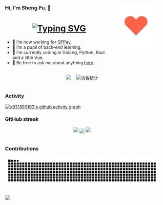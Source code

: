 ### Hi, I'm Sheng.Fu. 👋 <img align="right" width="150px" src="https://raw.githubusercontent.com/x931890193/x931890193/master/assets/heart.svg"/>


<h1 align="center">
  <a href="https://www.mongona.com/" target="_blank">
<img src="https://readme-typing-svg.demolab.com?font=Fira+Code&pause=1000&color=D838F7&width=435&lines=Have+A+Nice+Day!" alt="Typing SVG"  align="center"/>  </a>
</h1>

- 🔭 I’m now working for [QFPay](http://www.qfpay.com).
- 🌱 I’m a pupil of back-end learning. 
- 🤔 I’m currently coding in Golang, Python, Rust and a little Vue.
- 💬 Be free to ask me about anything [here](https://github.com/x931890193/x931890193/issues).

<br />
<div align="center">
  <a href="https://www.mongona.com" target="_blank"><img src="https://img.shields.io/badge/website-%E4%B8%AA%E4%BA%BA%E7%BD%91%E7%AB%99-blue"></a>&emsp;
<!-- 访客数统计徽标 -->
  <img src="https://visitor-badge.glitch.me/badge?page_id=x931890193" alt="访客统计" /></div>
<br />

### Activity
[![x931890193's github activity graph](https://github-readme-activity-graph.cyclic.app/graph?username=x931890193&theme=dracula)](https://github.com/ashutosh00710/github-readme-activity-graph)

### GitHub streak
<!-- 连续提交代码天数记录 -->
<div align="center">
  <img width="150" src="https://cdn.jsdelivr.net/gh/sun0225SUN/photos/images/202108300310676.png" />
  <img align="center" src="https://github-readme-streak-stats.herokuapp.com/?user=x931890193&theme=dark&hide_border=true" />
  <img width="150" src="https://cdn.jsdelivr.net/gh/sun0225SUN/photos/images/202108300312623.png" />
</div>
<br>

### Contributions
![](https://raw.githubusercontent.com/x931890193/x931890193/master/assets/github-contribution-grid-snake.svg)

<p>
<img src="https://github-readme-stats.vercel.app/api/top-langs/?username=x931890193&hide_border=true&hide=javascript,html,css,scss,shell,c%2B%2B,less,xslt,vue">
</p>
